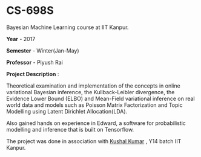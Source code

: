 # CS-698S

Bayesian Machine Learning course at IIT Kanpur.

<b>Year</b> - 2017

<b>Semester</b> - Winter(Jan-May)

<b>Professor</b> - Piyush Rai

<b>Project Description</b> : 

Theoretical examination and implementation of the concepts in online variational
Bayesian inference, the Kullback-Leibler divergence, the Evidence Lower Bound (ELBO) and Mean-Field
variational inference on real world data and models such as Poisson Matrix Factorization and Topic Modelling using Latent Dirichlet Allocation(LDA).

Also gained hands on experience in Edward, a software for probabilistic modelling and inference that is built on Tensorflow.

The project was done in association with <a href="https://github.com/kush2197"> Kushal Kumar</a> , Y14 batch IIT Kanpur.
